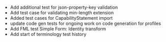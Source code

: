 * Add additional test for json-property-key validation
* Add test case for validating min-length extension
* Added test cases for CapabilityStatement import
* update code gen tests for ongoing work on code generation for profiles
* Add FML test Simple Form: Identity transform
* Add start of terminology test history
